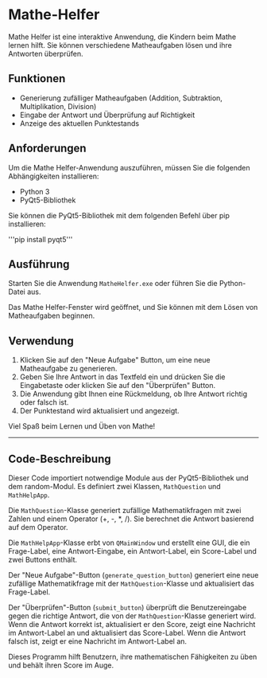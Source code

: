 # Mathe-Helfer

Mathe Helfer ist eine interaktive Anwendung, die Kindern beim Mathe lernen hilft. Sie können verschiedene Matheaufgaben lösen und ihre Antworten überprüfen.

## Funktionen

- Generierung zufälliger Matheaufgaben (Addition, Subtraktion, Multiplikation, Division)
- Eingabe der Antwort und Überprüfung auf Richtigkeit
- Anzeige des aktuellen Punktestands

## Anforderungen

Um die Mathe Helfer-Anwendung auszuführen, müssen Sie die folgenden Abhängigkeiten installieren:

- Python 3
- PyQt5-Bibliothek

Sie können die PyQt5-Bibliothek mit dem folgenden Befehl über pip installieren:

'''pip install pyqt5'''

## Ausführung

Starten Sie die Anwendung `MatheHelfer.exe` oder führen Sie die Python-Datei aus.

Das Mathe Helfer-Fenster wird geöffnet, und Sie können mit dem Lösen von Matheaufgaben beginnen.

## Verwendung

1. Klicken Sie auf den "Neue Aufgabe" Button, um eine neue Matheaufgabe zu generieren.
2. Geben Sie Ihre Antwort in das Textfeld ein und drücken Sie die Eingabetaste oder klicken Sie auf den "Überprüfen" Button.
3. Die Anwendung gibt Ihnen eine Rückmeldung, ob Ihre Antwort richtig oder falsch ist.
4. Der Punktestand wird aktualisiert und angezeigt.

Viel Spaß beim Lernen und Üben von Mathe!

------------------------------------------------------------------------------------------

## Code-Beschreibung

Dieser Code importiert notwendige Module aus der PyQt5-Bibliothek und dem random-Modul. Es definiert zwei Klassen, `MathQuestion` und `MathHelpApp`.

Die `MathQuestion`-Klasse generiert zufällige Mathematikfragen mit zwei Zahlen und einem Operator (+, -, *, /). Sie berechnet die Antwort basierend auf dem Operator.

Die `MathHelpApp`-Klasse erbt von `QMainWindow` und erstellt eine GUI, die ein Frage-Label, eine Antwort-Eingabe, ein Antwort-Label, ein Score-Label und zwei Buttons enthält.

Der "Neue Aufgabe"-Button (`generate_question_button`) generiert eine neue zufällige Mathematikfrage mit der `MathQuestion`-Klasse und aktualisiert das Frage-Label.

Der "Überprüfen"-Button (`submit_button`) überprüft die Benutzereingabe gegen die richtige Antwort, die von der `MathQuestion`-Klasse generiert wird. Wenn die Antwort korrekt ist, aktualisiert er den Score, zeigt eine Nachricht im Antwort-Label an und aktualisiert das Score-Label. Wenn die Antwort falsch ist, zeigt er eine Nachricht im Antwort-Label an.

Dieses Programm hilft Benutzern, ihre mathematischen Fähigkeiten zu üben und behält ihren Score im Auge.
